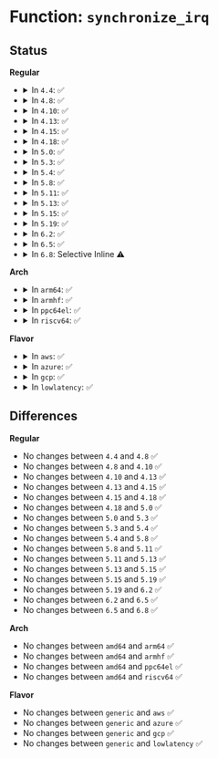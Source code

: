 # Function: <code>synchronize_irq</code>

## Status
<b>Regular</b>
<ul>
<li>
<details>
<summary>In <code>4.4</code>: ✅</summary>

```c
void synchronize_irq(unsigned int irq);
```

**Collision:** Unique Global

**Inline:** No

**Transformation:** False

**Instances:**

```
In kernel/irq/manage.c (ffffffff810dab80)
Location: kernel/irq/manage.c:104
Inline: False
Direct callers:
  - kernel/irq/manage.c:disable_irq
  - kernel/irq/manage.c:__free_irq
  - kernel/irq/irqdomain.c:irq_domain_disassociate
  - kernel/irq/irqdomain.c:irq_domain_free_irqs
  - kernel/irq/pm.c:suspend_device_irqs
  - drivers/pci/pcie/pme.c:pcie_pme_suspend
  - drivers/virtio/virtio_pci_common.c:vp_synchronize_vectors
  - drivers/virtio/virtio_pci_common.c:vp_synchronize_vectors
  - drivers/tty/serial/serial_core.c:uart_shutdown
  - drivers/usb/core/hcd-pci.c:suspend_common
  - drivers/usb/dwc2/hcd.c:_dwc2_hcd_stop
  - drivers/usb/host/ehci-hcd.c:ehci_halt
  - drivers/usb/host/ehci-hcd.c:ehci_suspend
  - drivers/usb/host/uhci-hcd.c:uhci_stop
  - drivers/usb/host/uhci-hcd.c:uhci_pci_suspend
  - drivers/usb/host/xhci.c:xhci_suspend
  - drivers/input/serio/i8042.c:i8042_stop
  - drivers/input/serio/i8042.c:i8042_stop
```
**Symbols:**

```
ffffffff810dab80-ffffffff810dac2c: synchronize_irq (STB_GLOBAL)
```
</details>
</li>
<li>
<details>
<summary>In <code>4.8</code>: ✅</summary>

```c
void synchronize_irq(unsigned int irq);
```

**Collision:** Unique Global

**Inline:** No

**Transformation:** False

**Instances:**

```
In kernel/irq/manage.c (ffffffff810e0190)
Location: kernel/irq/manage.c:104
Inline: False
Direct callers:
  - kernel/irq/manage.c:__free_irq
  - kernel/irq/manage.c:disable_irq
  - kernel/irq/irqdomain.c:irq_domain_free_irqs
  - kernel/irq/irqdomain.c:irq_domain_disassociate
  - kernel/irq/pm.c:suspend_device_irqs
  - drivers/pci/pcie/pme.c:pcie_pme_suspend
  - drivers/virtio/virtio_pci_common.c:vp_synchronize_vectors
  - drivers/virtio/virtio_pci_common.c:vp_synchronize_vectors
  - drivers/tty/serial/serial_core.c:uart_shutdown
  - drivers/tty/serial/8250/8250_port.c:serial8250_do_shutdown
  - drivers/usb/core/hcd-pci.c:suspend_common
  - drivers/usb/dwc2/hcd.c:_dwc2_hcd_stop
  - drivers/usb/host/ehci-hcd.c:ehci_suspend
  - drivers/usb/host/ehci-hcd.c:ehci_halt
  - drivers/usb/host/uhci-hcd.c:uhci_pci_suspend
  - drivers/usb/host/uhci-hcd.c:uhci_stop
  - drivers/usb/host/xhci.c:xhci_suspend
  - drivers/input/serio/i8042.c:i8042_stop
  - drivers/input/serio/i8042.c:i8042_stop
```
**Symbols:**

```
ffffffff810e0190-ffffffff810e023c: synchronize_irq (STB_GLOBAL)
```
</details>
</li>
<li>
<details>
<summary>In <code>4.10</code>: ✅</summary>

```c
void synchronize_irq(unsigned int irq);
```

**Collision:** Unique Global

**Inline:** No

**Transformation:** False

**Instances:**

```
In kernel/irq/manage.c (ffffffff810e6ae0)
Location: kernel/irq/manage.c:104
Inline: False
Direct callers:
  - kernel/irq/manage.c:__free_irq
  - kernel/irq/manage.c:disable_irq
  - kernel/irq/irqdomain.c:irq_domain_free_irqs
  - kernel/irq/irqdomain.c:irq_domain_disassociate
  - kernel/irq/pm.c:suspend_device_irqs
  - drivers/pci/pcie/pme.c:pcie_pme_suspend
  - drivers/virtio/virtio_pci_common.c:vp_synchronize_vectors
  - drivers/virtio/virtio_pci_common.c:vp_synchronize_vectors
  - drivers/tty/serial/serial_core.c:uart_port_shutdown
  - drivers/tty/serial/8250/8250_port.c:serial8250_do_shutdown
  - drivers/usb/core/hcd-pci.c:suspend_common
  - drivers/usb/dwc2/hcd.c:_dwc2_hcd_stop
  - drivers/usb/host/ehci-hcd.c:ehci_suspend
  - drivers/usb/host/ehci-hcd.c:ehci_halt
  - drivers/usb/host/uhci-hcd.c:uhci_pci_suspend
  - drivers/usb/host/uhci-hcd.c:uhci_stop
  - drivers/usb/host/xhci.c:xhci_suspend
  - drivers/input/serio/i8042.c:i8042_stop
  - drivers/input/serio/i8042.c:i8042_stop
```
**Symbols:**

```
ffffffff810e6ae0-ffffffff810e6b82: synchronize_irq (STB_GLOBAL)
```
</details>
</li>
<li>
<details>
<summary>In <code>4.13</code>: ✅</summary>

```c
void synchronize_irq(unsigned int irq);
```

**Collision:** Unique Global

**Inline:** No

**Transformation:** False

**Instances:**

```
In kernel/irq/manage.c (ffffffff810e61e0)
Location: kernel/irq/manage.c:106
Inline: False
Direct callers:
  - kernel/irq/manage.c:__free_irq
  - kernel/irq/manage.c:disable_irq
  - kernel/irq/irqdomain.c:irq_domain_free_irqs
  - kernel/irq/irqdomain.c:irq_domain_disassociate
  - kernel/irq/pm.c:suspend_device_irqs
  - drivers/pci/pcie/pme.c:pcie_pme_suspend
  - drivers/virtio/virtio_pci_common.c:vp_synchronize_vectors
  - drivers/virtio/virtio_pci_common.c:vp_synchronize_vectors
  - drivers/tty/serial/serial_core.c:uart_port_shutdown
  - drivers/tty/serial/8250/8250_port.c:serial8250_do_shutdown
  - drivers/usb/core/hcd-pci.c:suspend_common
  - drivers/usb/dwc2/hcd.c:_dwc2_hcd_stop
  - drivers/usb/host/ehci-hcd.c:ehci_suspend
  - drivers/usb/host/ehci-hcd.c:ehci_halt
  - drivers/usb/host/uhci-hcd.c:uhci_pci_suspend
  - drivers/usb/host/uhci-hcd.c:uhci_stop
  - drivers/usb/host/xhci.c:xhci_suspend
  - drivers/input/serio/i8042.c:i8042_stop
  - drivers/input/serio/i8042.c:i8042_stop
```
**Symbols:**

```
ffffffff810e61e0-ffffffff810e6282: synchronize_irq (STB_GLOBAL)
```
</details>
</li>
<li>
<details>
<summary>In <code>4.15</code>: ✅</summary>

```c
void synchronize_irq(unsigned int irq);
```

**Collision:** Unique Global

**Inline:** No

**Transformation:** False

**Instances:**

```
In kernel/irq/manage.c (ffffffff810ee480)
Location: kernel/irq/manage.c:106
Inline: False
Direct callers:
  - kernel/irq/manage.c:__free_irq
  - kernel/irq/manage.c:disable_irq
  - kernel/irq/irqdomain.c:irq_domain_free_irqs
  - kernel/irq/irqdomain.c:irq_domain_disassociate
  - kernel/irq/pm.c:suspend_device_irqs
  - drivers/pci/pcie/pme.c:pcie_pme_suspend
  - drivers/virtio/virtio_pci_common.c:vp_synchronize_vectors
  - drivers/virtio/virtio_pci_common.c:vp_synchronize_vectors
  - drivers/tty/serial/serial_core.c:uart_port_shutdown
  - drivers/tty/serial/8250/8250_port.c:serial8250_do_shutdown
  - drivers/usb/core/hcd-pci.c:suspend_common
  - drivers/usb/dwc2/hcd.c:_dwc2_hcd_stop
  - drivers/usb/host/ehci-hcd.c:ehci_suspend
  - drivers/usb/host/ehci-hcd.c:ehci_halt
  - drivers/usb/host/uhci-hcd.c:uhci_pci_suspend
  - drivers/usb/host/uhci-hcd.c:uhci_stop
  - drivers/usb/host/xhci.c:xhci_suspend
  - drivers/input/serio/i8042.c:i8042_stop
  - drivers/input/serio/i8042.c:i8042_stop
```
**Symbols:**

```
ffffffff810ee480-ffffffff810ee522: synchronize_irq (STB_GLOBAL)
```
</details>
</li>
<li>
<details>
<summary>In <code>4.18</code>: ✅</summary>

```c
void synchronize_irq(unsigned int irq);
```

**Collision:** Unique Global

**Inline:** No

**Transformation:** False

**Instances:**

```
In kernel/irq/manage.c (ffffffff810f6870)
Location: kernel/irq/manage.c:106
Inline: False
Direct callers:
  - kernel/irq/manage.c:__free_irq
  - kernel/irq/manage.c:disable_irq
  - kernel/irq/irqdomain.c:irq_domain_free_irqs
  - kernel/irq/irqdomain.c:irq_domain_disassociate
  - kernel/irq/pm.c:suspend_device_irqs
  - drivers/pci/pcie/pme.c:pcie_pme_suspend
  - drivers/virtio/virtio_pci_common.c:vp_synchronize_vectors
  - drivers/virtio/virtio_pci_common.c:vp_synchronize_vectors
  - drivers/tty/serial/serial_core.c:uart_port_shutdown
  - drivers/tty/serial/8250/8250_port.c:serial8250_do_shutdown
  - drivers/usb/core/hcd-pci.c:suspend_common
  - drivers/usb/dwc2/hcd.c:_dwc2_hcd_stop
  - drivers/usb/host/ehci-hcd.c:ehci_suspend
  - drivers/usb/host/ehci-hcd.c:ehci_halt
  - drivers/usb/host/uhci-hcd.c:uhci_pci_suspend
  - drivers/usb/host/uhci-hcd.c:uhci_stop
  - drivers/usb/host/xhci.c:xhci_suspend
  - drivers/input/serio/i8042.c:i8042_stop
  - drivers/input/serio/i8042.c:i8042_stop
```
**Symbols:**

```
ffffffff810f6870-ffffffff810f6912: synchronize_irq (STB_GLOBAL)
```
</details>
</li>
<li>
<details>
<summary>In <code>5.0</code>: ✅</summary>

```c
void synchronize_irq(unsigned int irq);
```

**Collision:** Unique Global

**Inline:** No

**Transformation:** False

**Instances:**

```
In kernel/irq/manage.c (ffffffff81101fe0)
Location: kernel/irq/manage.c:106
Inline: False
Direct callers:
  - kernel/irq/manage.c:disable_irq
  - kernel/irq/irqdomain.c:irq_domain_free_irqs
  - kernel/irq/irqdomain.c:irq_domain_disassociate
  - kernel/irq/pm.c:suspend_device_irqs
  - drivers/pci/pcie/pme.c:pcie_pme_suspend
  - drivers/virtio/virtio_pci_common.c:vp_synchronize_vectors
  - drivers/virtio/virtio_pci_common.c:vp_synchronize_vectors
  - drivers/tty/serial/serial_core.c:uart_port_shutdown
  - drivers/tty/serial/8250/8250_port.c:serial8250_do_shutdown
  - drivers/usb/core/hcd-pci.c:suspend_common
  - drivers/usb/dwc2/hcd.c:_dwc2_hcd_stop
  - drivers/usb/host/ehci-hcd.c:ehci_suspend
  - drivers/usb/host/ehci-hcd.c:ehci_halt
  - drivers/usb/host/uhci-hcd.c:uhci_pci_suspend
  - drivers/usb/host/uhci-hcd.c:uhci_stop
  - drivers/usb/host/xhci.c:xhci_suspend
  - drivers/input/serio/i8042.c:i8042_stop
  - drivers/input/serio/i8042.c:i8042_stop
```
**Symbols:**

```
ffffffff81101fe0-ffffffff81102082: synchronize_irq (STB_GLOBAL)
```
</details>
</li>
<li>
<details>
<summary>In <code>5.3</code>: ✅</summary>

```c
void synchronize_irq(unsigned int irq);
```

**Collision:** Unique Global

**Inline:** No

**Transformation:** False

**Instances:**

```
In kernel/irq/manage.c (ffffffff8110a7a0)
Location: kernel/irq/manage.c:132
Inline: False
Direct callers:
  - kernel/irq/manage.c:disable_irq
  - kernel/irq/irqdomain.c:irq_domain_free_irqs
  - kernel/irq/irqdomain.c:irq_domain_disassociate
  - kernel/irq/pm.c:suspend_device_irqs
  - drivers/pci/pcie/pme.c:pcie_pme_suspend
  - drivers/virtio/virtio_pci_common.c:vp_synchronize_vectors
  - drivers/virtio/virtio_pci_common.c:vp_synchronize_vectors
  - drivers/tty/serial/serial_core.c:uart_port_shutdown
  - drivers/tty/serial/8250/8250_port.c:serial8250_do_shutdown
  - drivers/usb/core/hcd-pci.c:suspend_common
  - drivers/usb/dwc2/hcd.c:_dwc2_hcd_stop
  - drivers/usb/host/ehci-hcd.c:ehci_suspend
  - drivers/usb/host/ehci-hcd.c:ehci_halt
  - drivers/usb/host/uhci-hcd.c:uhci_pci_suspend
  - drivers/usb/host/uhci-hcd.c:uhci_stop
  - drivers/usb/host/xhci.c:xhci_suspend
  - drivers/input/serio/i8042.c:i8042_stop
  - drivers/input/serio/i8042.c:i8042_stop
```
**Symbols:**

```
ffffffff8110a7a0-ffffffff8110a847: synchronize_irq (STB_GLOBAL)
```
</details>
</li>
<li>
<details>
<summary>In <code>5.4</code>: ✅</summary>

```c
void synchronize_irq(unsigned int irq);
```

**Collision:** Unique Global

**Inline:** No

**Transformation:** False

**Instances:**

```
In kernel/irq/manage.c (ffffffff81116b70)
Location: kernel/irq/manage.c:132
Inline: False
Direct callers:
  - kernel/irq/manage.c:disable_irq
  - kernel/irq/irqdomain.c:irq_domain_free_irqs
  - kernel/irq/irqdomain.c:irq_domain_disassociate
  - kernel/irq/pm.c:suspend_device_irqs
  - drivers/pci/pcie/pme.c:pcie_pme_suspend
  - drivers/virtio/virtio_pci_common.c:vp_synchronize_vectors
  - drivers/virtio/virtio_pci_common.c:vp_synchronize_vectors
  - drivers/tty/serial/serial_core.c:uart_port_shutdown
  - drivers/tty/serial/8250/8250_port.c:serial8250_do_shutdown
  - drivers/usb/core/hcd-pci.c:suspend_common
  - drivers/usb/dwc2/hcd.c:_dwc2_hcd_stop
  - drivers/usb/host/ehci-hcd.c:ehci_suspend
  - drivers/usb/host/ehci-hcd.c:ehci_halt
  - drivers/usb/host/uhci-hcd.c:uhci_pci_suspend
  - drivers/usb/host/uhci-hcd.c:uhci_stop
  - drivers/usb/host/xhci.c:xhci_suspend
  - drivers/input/serio/i8042.c:i8042_stop
  - drivers/input/serio/i8042.c:i8042_stop
```
**Symbols:**

```
ffffffff81116b70-ffffffff81116c17: synchronize_irq (STB_GLOBAL)
```
</details>
</li>
<li>
<details>
<summary>In <code>5.8</code>: ✅</summary>

```c
void synchronize_irq(unsigned int irq);
```

**Collision:** Unique Global

**Inline:** No

**Transformation:** False

**Instances:**

```
In kernel/irq/manage.c (ffffffff811254b0)
Location: kernel/irq/manage.c:133
Inline: False
Direct callers:
  - kernel/irq/manage.c:disable_irq
  - kernel/irq/irqdomain.c:irq_domain_remove_irq
  - kernel/irq/irqdomain.c:irq_domain_disassociate
  - kernel/irq/pm.c:suspend_device_irqs
  - drivers/pci/pcie/pme.c:pcie_pme_suspend
  - drivers/virtio/virtio_pci_common.c:vp_synchronize_vectors
  - drivers/virtio/virtio_pci_common.c:vp_synchronize_vectors
  - drivers/tty/serial/serial_core.c:uart_port_shutdown
  - drivers/tty/serial/8250/8250_port.c:serial8250_do_shutdown
  - drivers/usb/core/hcd-pci.c:suspend_common
  - drivers/usb/dwc2/platform.c:dwc2_driver_shutdown
  - drivers/usb/dwc2/hcd.c:_dwc2_hcd_stop
  - drivers/usb/host/ehci-hcd.c:ehci_suspend
  - drivers/usb/host/ehci-hcd.c:ehci_halt
  - drivers/usb/host/uhci-hcd.c:uhci_pci_suspend
  - drivers/usb/host/uhci-hcd.c:uhci_stop
  - drivers/usb/host/xhci.c:xhci_suspend
  - drivers/input/serio/i8042.c:i8042_stop
  - drivers/input/serio/i8042.c:i8042_stop
```
**Symbols:**

```
ffffffff811254b0-ffffffff81125557: synchronize_irq (STB_GLOBAL)
```
</details>
</li>
<li>
<details>
<summary>In <code>5.11</code>: ✅</summary>

```c
void synchronize_irq(unsigned int irq);
```

**Collision:** Unique Global

**Inline:** No

**Transformation:** False

**Instances:**

```
In kernel/irq/manage.c (ffffffff81121310)
Location: kernel/irq/manage.c:133
Inline: False
Direct callers:
  - kernel/irq/manage.c:disable_irq
  - kernel/irq/irqdomain.c:irq_domain_remove_irq
  - kernel/irq/irqdomain.c:irq_domain_disassociate
  - kernel/irq/pm.c:suspend_device_irqs
  - drivers/pci/pcie/pme.c:pcie_pme_suspend
  - drivers/virtio/virtio_pci_common.c:vp_synchronize_vectors
  - drivers/virtio/virtio_pci_common.c:vp_synchronize_vectors
  - drivers/tty/serial/serial_core.c:uart_port_shutdown
  - drivers/tty/serial/8250/8250_port.c:serial8250_do_shutdown
  - drivers/usb/core/hcd-pci.c:suspend_common
  - drivers/usb/dwc2/platform.c:dwc2_driver_shutdown
  - drivers/usb/dwc2/hcd.c:_dwc2_hcd_stop
  - drivers/usb/host/ehci-hcd.c:ehci_suspend
  - drivers/usb/host/ehci-hcd.c:ehci_halt
  - drivers/usb/host/uhci-hcd.c:uhci_pci_suspend
  - drivers/usb/host/uhci-hcd.c:uhci_stop
  - drivers/usb/host/xhci.c:xhci_suspend
  - drivers/input/serio/i8042.c:i8042_stop
  - drivers/input/serio/i8042.c:i8042_stop
```
**Symbols:**

```
ffffffff81121310-ffffffff811213b7: synchronize_irq (STB_GLOBAL)
```
</details>
</li>
<li>
<details>
<summary>In <code>5.13</code>: ✅</summary>

```c
void synchronize_irq(unsigned int irq);
```

**Collision:** Unique Global

**Inline:** No

**Transformation:** False

**Instances:**

```
In kernel/irq/manage.c (ffffffff811215f0)
Location: kernel/irq/manage.c:133
Inline: False
Direct callers:
  - kernel/irq/manage.c:disable_irq
  - kernel/irq/irqdomain.c:irq_domain_free_irqs
  - kernel/irq/irqdomain.c:irq_dispose_mapping
  - kernel/irq/pm.c:suspend_device_irqs
  - drivers/pci/pcie/pme.c:pcie_pme_suspend
  - drivers/virtio/virtio_pci_common.c:vp_synchronize_vectors
  - drivers/virtio/virtio_pci_common.c:vp_synchronize_vectors
  - drivers/tty/serial/serial_core.c:uart_port_shutdown
  - drivers/tty/serial/8250/8250_port.c:serial8250_do_shutdown
  - drivers/usb/core/hcd-pci.c:suspend_common
  - drivers/usb/dwc2/platform.c:dwc2_driver_shutdown
  - drivers/usb/dwc2/hcd.c:_dwc2_hcd_stop
  - drivers/usb/host/ehci-hcd.c:ehci_suspend
  - drivers/usb/host/ehci-hcd.c:ehci_halt
  - drivers/usb/host/uhci-hcd.c:uhci_pci_suspend
  - drivers/usb/host/uhci-hcd.c:uhci_stop
  - drivers/usb/host/xhci.c:xhci_suspend
  - drivers/input/serio/i8042.c:i8042_stop
  - drivers/input/serio/i8042.c:i8042_stop
```
**Symbols:**

```
ffffffff811215f0-ffffffff81121697: synchronize_irq (STB_GLOBAL)
```
</details>
</li>
<li>
<details>
<summary>In <code>5.15</code>: ✅</summary>

```c
void synchronize_irq(unsigned int irq);
```

**Collision:** Unique Global

**Inline:** No

**Transformation:** False

**Instances:**

```
In kernel/irq/manage.c (ffffffff81141b90)
Location: kernel/irq/manage.c:126
Inline: False
Direct callers:
  - kernel/irq/manage.c:disable_irq
  - kernel/irq/irqdomain.c:irq_domain_free_irqs
  - kernel/irq/irqdomain.c:irq_dispose_mapping
  - kernel/irq/pm.c:suspend_device_irqs
  - drivers/pci/pcie/pme.c:pcie_pme_suspend
  - drivers/virtio/virtio_pci_common.c:vp_synchronize_vectors
  - drivers/virtio/virtio_pci_common.c:vp_synchronize_vectors
  - drivers/tty/serial/serial_core.c:uart_port_shutdown
  - drivers/tty/serial/8250/8250_port.c:serial8250_do_shutdown
  - drivers/usb/core/hcd-pci.c:suspend_common
  - drivers/usb/dwc2/platform.c:dwc2_driver_shutdown
  - drivers/usb/dwc2/hcd.c:_dwc2_hcd_stop
  - drivers/usb/host/ehci-hcd.c:ehci_suspend
  - drivers/usb/host/ehci-hcd.c:ehci_halt
  - drivers/usb/host/uhci-hcd.c:uhci_pci_suspend
  - drivers/usb/host/uhci-hcd.c:uhci_stop
  - drivers/usb/host/xhci.c:xhci_suspend
  - drivers/input/serio/i8042.c:i8042_stop
  - drivers/input/serio/i8042.c:i8042_stop
```
**Symbols:**

```
ffffffff81141b90-ffffffff81141c37: synchronize_irq (STB_GLOBAL)
```
</details>
</li>
<li>
<details>
<summary>In <code>5.19</code>: ✅</summary>

```c
void synchronize_irq(unsigned int irq);
```

**Collision:** Unique Global

**Inline:** No

**Transformation:** False

**Instances:**

```
In kernel/irq/manage.c (ffffffff81165660)
Location: kernel/irq/manage.c:126
Inline: False
Direct callers:
  - kernel/irq/manage.c:disable_irq
  - kernel/irq/irqdomain.c:irq_domain_free_irqs
  - kernel/irq/irqdomain.c:irq_dispose_mapping
  - kernel/irq/pm.c:suspend_device_irqs
  - drivers/pci/pcie/pme.c:pcie_pme_suspend
  - drivers/virtio/virtio_mmio.c:vm_synchronize_cbs
  - drivers/virtio/virtio_pci_common.c:vp_synchronize_vectors
  - drivers/virtio/virtio_pci_common.c:vp_synchronize_vectors
  - drivers/tty/serial/serial_core.c:uart_port_shutdown
  - drivers/tty/serial/8250/8250_port.c:serial8250_do_shutdown
  - drivers/net/phy/phy_device.c:mdio_bus_phy_resume
  - drivers/net/phy/phy_device.c:mdio_bus_phy_suspend
  - drivers/usb/core/hcd-pci.c:suspend_common
  - drivers/usb/dwc2/platform.c:dwc2_driver_shutdown
  - drivers/usb/dwc2/hcd.c:_dwc2_hcd_stop
  - drivers/usb/host/ehci-hcd.c:ehci_suspend
  - drivers/usb/host/ehci-hcd.c:ehci_halt
  - drivers/usb/host/ohci-hcd.c:ohci_suspend
  - drivers/usb/host/uhci-hcd.c:uhci_pci_suspend
  - drivers/usb/host/uhci-hcd.c:uhci_stop
  - drivers/usb/host/xhci.c:xhci_suspend
  - drivers/input/serio/i8042.c:i8042_stop
  - drivers/input/serio/i8042.c:i8042_stop
```
**Symbols:**

```
ffffffff81165660-ffffffff81165742: synchronize_irq (STB_GLOBAL)
```
</details>
</li>
<li>
<details>
<summary>In <code>6.2</code>: ✅</summary>

```c
void synchronize_irq(unsigned int irq);
```

**Collision:** Unique Global

**Inline:** No

**Transformation:** False

**Instances:**

```
In kernel/irq/manage.c (ffffffff81199590)
Location: kernel/irq/manage.c:126
Inline: False
Direct callers:
  - kernel/irq/manage.c:disable_irq
  - kernel/irq/irqdomain.c:irq_domain_free_irqs
  - kernel/irq/irqdomain.c:irq_dispose_mapping
  - kernel/irq/pm.c:suspend_device_irqs
  - drivers/pci/pcie/pme.c:pcie_pme_suspend
  - drivers/virtio/virtio_mmio.c:vm_synchronize_cbs
  - drivers/virtio/virtio_pci_modern.c:vp_modern_disable_vq_and_reset
  - drivers/virtio/virtio_pci_common.c:vp_synchronize_vectors
  - drivers/virtio/virtio_pci_common.c:vp_synchronize_vectors
  - drivers/tty/serial/serial_core.c:uart_port_shutdown
  - drivers/tty/serial/8250/8250_port.c:serial8250_do_shutdown
  - drivers/net/phy/phy_device.c:mdio_bus_phy_resume
  - drivers/net/phy/phy_device.c:mdio_bus_phy_suspend
  - drivers/usb/core/hcd-pci.c:suspend_common
  - drivers/usb/dwc2/platform.c:dwc2_driver_shutdown
  - drivers/usb/dwc2/hcd.c:_dwc2_hcd_stop
  - drivers/usb/host/ehci-hcd.c:ehci_suspend
  - drivers/usb/host/ehci-hcd.c:ehci_halt
  - drivers/usb/host/ohci-hcd.c:ohci_suspend
  - drivers/usb/host/uhci-hcd.c:uhci_pci_suspend
  - drivers/usb/host/uhci-hcd.c:uhci_stop
  - drivers/usb/host/xhci.c:xhci_suspend
  - drivers/input/serio/i8042.c:i8042_stop
  - drivers/input/serio/i8042.c:i8042_stop
```
**Symbols:**

```
ffffffff81199590-ffffffff81199672: synchronize_irq (STB_GLOBAL)
```
</details>
</li>
<li>
<details>
<summary>In <code>6.5</code>: ✅</summary>

```c
void synchronize_irq(unsigned int irq);
```

**Collision:** Unique Global

**Inline:** No

**Transformation:** False

**Instances:**

```
In kernel/irq/manage.c (ffffffff811ab270)
Location: kernel/irq/manage.c:126
Inline: False
Direct callers:
  - kernel/irq/manage.c:disable_irq
  - kernel/irq/irqdomain.c:irq_domain_free_irqs
  - kernel/irq/irqdomain.c:irq_dispose_mapping
  - kernel/irq/pm.c:suspend_device_irqs
  - drivers/pci/pcie/pme.c:pcie_pme_suspend
  - drivers/virtio/virtio_mmio.c:vm_synchronize_cbs
  - drivers/virtio/virtio_pci_modern.c:vp_modern_disable_vq_and_reset
  - drivers/virtio/virtio_pci_common.c:vp_synchronize_vectors
  - drivers/virtio/virtio_pci_common.c:vp_synchronize_vectors
  - drivers/tty/serial/serial_core.c:uart_port_shutdown
  - drivers/tty/serial/8250/8250_port.c:serial8250_do_shutdown
  - drivers/net/phy/phy_device.c:mdio_bus_phy_resume
  - drivers/net/phy/phy_device.c:mdio_bus_phy_suspend
  - drivers/usb/core/hcd-pci.c:suspend_common
  - drivers/usb/dwc2/platform.c:dwc2_driver_shutdown
  - drivers/usb/dwc2/hcd.c:_dwc2_hcd_stop
  - drivers/usb/host/ehci-hcd.c:ehci_suspend
  - drivers/usb/host/ehci-hcd.c:ehci_halt
  - drivers/usb/host/ohci-hcd.c:ohci_suspend
  - drivers/usb/host/uhci-hcd.c:uhci_pci_suspend
  - drivers/usb/host/uhci-hcd.c:uhci_stop
  - drivers/input/serio/i8042.c:i8042_stop
  - drivers/input/serio/i8042.c:i8042_stop
```
**Symbols:**

```
ffffffff811ab270-ffffffff811ab352: synchronize_irq (STB_GLOBAL)
```
</details>
</li>
<li>
<details>
<summary>In <code>6.8</code>: Selective Inline ⚠️</summary>

```c
void synchronize_irq(unsigned int irq);
```

**Collision:** Unique Global

**Inline:** Selective

**Transformation:** False

**Instances:**

```
In kernel/irq/manage.c (ffffffff811bb32a)
Location: kernel/irq/manage.c:136
Inline: True
Inline callers:
  - kernel/irq/manage.c:disable_irq
Direct callers:
  - kernel/irq/irqdomain.c:irq_domain_free_irqs
  - kernel/irq/irqdomain.c:irq_dispose_mapping
  - kernel/irq/pm.c:suspend_device_irqs
  - drivers/pci/pcie/pme.c:pcie_pme_suspend
  - drivers/virtio/virtio_mmio.c:vm_synchronize_cbs
  - drivers/virtio/virtio_pci_modern.c:vp_modern_disable_vq_and_reset
  - drivers/virtio/virtio_pci_common.c:vp_synchronize_vectors
  - drivers/virtio/virtio_pci_common.c:vp_synchronize_vectors
  - drivers/tty/serial/serial_core.c:uart_port_shutdown
  - drivers/tty/serial/8250/8250_port.c:serial8250_do_shutdown
  - drivers/net/phy/phy_device.c:mdio_bus_phy_resume
  - drivers/net/phy/phy_device.c:mdio_bus_phy_suspend
  - drivers/usb/core/hcd-pci.c:suspend_common
  - drivers/usb/dwc2/platform.c:dwc2_driver_shutdown
  - drivers/usb/dwc2/hcd.c:_dwc2_hcd_stop
  - drivers/usb/host/ehci-hcd.c:ehci_suspend
  - drivers/usb/host/ehci-hcd.c:ehci_halt
  - drivers/usb/host/ohci-hcd.c:ohci_suspend
  - drivers/usb/host/uhci-hcd.c:uhci_pci_suspend
  - drivers/usb/host/uhci-hcd.c:uhci_stop
  - drivers/input/serio/i8042.c:i8042_stop
  - drivers/input/serio/i8042.c:i8042_stop
```
**Symbols:**

```
ffffffff811bafa0-ffffffff811bafc5: synchronize_irq (STB_GLOBAL)
```
</details>
</li>
</ul>
<b>Arch</b>
<ul>
<li>
<details>
<summary>In <code>arm64</code>: ✅</summary>

```c
void synchronize_irq(unsigned int irq);
```

**Collision:** Unique Global

**Inline:** No

**Transformation:** False

**Instances:**

```
In kernel/irq/manage.c (ffff8000101796a8)
Location: kernel/irq/manage.c:132
Inline: False
Direct callers:
  - kernel/irq/manage.c:disable_irq
  - kernel/irq/irqdomain.c:irq_domain_free_irqs
  - kernel/irq/irqdomain.c:irq_domain_disassociate
  - kernel/irq/pm.c:suspend_device_irqs
  - drivers/pci/pcie/pme.c:pcie_pme_suspend
  - drivers/virtio/virtio_pci_common.c:vp_synchronize_vectors
  - drivers/virtio/virtio_pci_common.c:vp_synchronize_vectors
  - drivers/tty/serial/serial_core.c:uart_port_shutdown
  - drivers/tty/serial/8250/8250_port.c:serial8250_do_shutdown
  - drivers/usb/core/hcd-pci.c:suspend_common
  - drivers/usb/dwc2/hcd.c:_dwc2_hcd_stop
  - drivers/usb/host/ehci-hcd.c:ehci_suspend
  - drivers/usb/host/ehci-hcd.c:ehci_halt
  - drivers/usb/host/uhci-hcd.c:uhci_pci_suspend
  - drivers/usb/host/uhci-hcd.c:uhci_stop
  - drivers/usb/host/xhci.c:xhci_suspend
```
**Symbols:**

```
ffff8000101796a8-ffff800010179764: synchronize_irq (STB_GLOBAL)
```
</details>
</li>
<li>
<details>
<summary>In <code>armhf</code>: ✅</summary>

```c
void synchronize_irq(unsigned int irq);
```

**Collision:** Unique Global

**Inline:** No

**Transformation:** False

**Instances:**

```
In kernel/irq/manage.c (c03ca38c)
Location: kernel/irq/manage.c:132
Inline: False
Direct callers:
  - kernel/irq/manage.c:disable_irq
  - kernel/irq/irqdomain.c:irq_domain_free_irqs
  - kernel/irq/irqdomain.c:irq_domain_disassociate
  - kernel/irq/pm.c:suspend_device_irqs
  - drivers/pci/pcie/pme.c:pcie_pme_suspend
  - drivers/virtio/virtio_pci_common.c:vp_synchronize_vectors
  - drivers/virtio/virtio_pci_common.c:vp_synchronize_vectors
  - drivers/tty/serial/serial_core.c:uart_port_shutdown
  - drivers/tty/serial/8250/8250_port.c:serial8250_do_shutdown
  - drivers/usb/core/hcd-pci.c:suspend_common
  - drivers/usb/dwc2/hcd.c:_dwc2_hcd_stop
  - drivers/usb/host/ehci-hcd.c:ehci_suspend
  - drivers/usb/host/ehci-hcd.c:ehci_halt
  - drivers/usb/host/uhci-hcd.c:uhci_pci_suspend
  - drivers/usb/host/uhci-hcd.c:uhci_stop
  - drivers/usb/host/xhci.c:xhci_suspend
```
**Symbols:**

```
c03ca38c-c03ca444: synchronize_irq (STB_GLOBAL)
```
</details>
</li>
<li>
<details>
<summary>In <code>ppc64el</code>: ✅</summary>

```c
void synchronize_irq(unsigned int irq);
```

**Collision:** Unique Global

**Inline:** No

**Transformation:** False

**Instances:**

```
In kernel/irq/manage.c (c0000000001d2c20)
Location: kernel/irq/manage.c:132
Inline: False
Direct callers:
  - kernel/irq/manage.c:disable_irq
  - kernel/irq/irqdomain.c:irq_domain_disassociate
  - kernel/irq/pm.c:suspend_device_irqs
  - drivers/virtio/virtio_pci_common.c:vp_synchronize_vectors
  - drivers/virtio/virtio_pci_common.c:vp_synchronize_vectors
  - drivers/tty/hvc/hvsi.c:hvsi_close
  - drivers/tty/serial/serial_core.c:uart_port_shutdown
  - drivers/tty/serial/8250/8250_port.c:serial8250_do_shutdown
  - drivers/usb/core/hcd-pci.c:suspend_common
  - drivers/usb/dwc2/hcd.c:_dwc2_hcd_stop
  - drivers/usb/host/ehci-hcd.c:ehci_suspend
  - drivers/usb/host/ehci-hcd.c:ehci_halt
  - drivers/usb/host/uhci-hcd.c:uhci_pci_suspend
  - drivers/usb/host/uhci-hcd.c:uhci_stop
  - drivers/usb/host/xhci.c:xhci_suspend
  - drivers/input/serio/i8042.c:i8042_stop
  - drivers/input/serio/i8042.c:i8042_stop
```
**Symbols:**

```
c0000000001d2c20-c0000000001d2d1c: synchronize_irq (STB_GLOBAL)
```
</details>
</li>
<li>
<details>
<summary>In <code>riscv64</code>: ✅</summary>

```c
void synchronize_irq(unsigned int irq);
```

**Collision:** Unique Global

**Inline:** No

**Transformation:** False

**Instances:**

```
In kernel/irq/manage.c (ffffffe000113542)
Location: kernel/irq/manage.c:132
Inline: False
Direct callers:
  - kernel/irq/manage.c:disable_irq
  - kernel/irq/irqdomain.c:irq_domain_free_irqs
  - kernel/irq/irqdomain.c:irq_domain_disassociate
  - drivers/pci/pcie/pme.c:pcie_pme_suspend
  - drivers/virtio/virtio_pci_common.c:vp_synchronize_vectors
  - drivers/virtio/virtio_pci_common.c:vp_synchronize_vectors
  - drivers/tty/serial/serial_core.c:uart_port_shutdown
  - drivers/tty/serial/8250/8250_port.c:serial8250_do_shutdown
  - drivers/usb/core/hcd-pci.c:hcd_pci_runtime_suspend
  - drivers/usb/dwc2/hcd.c:_dwc2_hcd_stop
  - drivers/usb/host/ehci-hcd.c:ehci_suspend
  - drivers/usb/host/ehci-hcd.c:ehci_halt
  - drivers/usb/host/uhci-hcd.c:uhci_pci_suspend
  - drivers/usb/host/uhci-hcd.c:uhci_stop
  - drivers/usb/host/xhci.c:xhci_suspend
```
**Symbols:**

```
ffffffe000113542-ffffffe0001135dc: synchronize_irq (STB_GLOBAL)
```
</details>
</li>
</ul>
<b>Flavor</b>
<ul>
<li>
<details>
<summary>In <code>aws</code>: ✅</summary>

```c
void synchronize_irq(unsigned int irq);
```

**Collision:** Unique Global

**Inline:** No

**Transformation:** False

**Instances:**

```
In kernel/irq/manage.c (ffffffff8110f150)
Location: kernel/irq/manage.c:132
Inline: False
Direct callers:
  - kernel/irq/manage.c:disable_irq
  - kernel/irq/irqdomain.c:irq_domain_free_irqs
  - kernel/irq/irqdomain.c:irq_domain_disassociate
  - kernel/irq/pm.c:suspend_device_irqs
  - drivers/pci/pcie/pme.c:pcie_pme_suspend
  - drivers/virtio/virtio_pci_common.c:vp_synchronize_vectors
  - drivers/virtio/virtio_pci_common.c:vp_synchronize_vectors
  - drivers/tty/serial/serial_core.c:uart_port_shutdown
  - drivers/tty/serial/8250/8250_port.c:serial8250_do_shutdown
  - drivers/usb/core/hcd-pci.c:suspend_common
  - drivers/usb/dwc2/hcd.c:_dwc2_hcd_stop
  - drivers/usb/host/ehci-hcd.c:ehci_suspend
  - drivers/usb/host/ehci-hcd.c:ehci_halt
  - drivers/usb/host/uhci-hcd.c:uhci_pci_suspend
  - drivers/usb/host/uhci-hcd.c:uhci_stop
  - drivers/usb/host/xhci.c:xhci_suspend
  - drivers/input/serio/i8042.c:i8042_stop
  - drivers/input/serio/i8042.c:i8042_stop
```
**Symbols:**

```
ffffffff8110f150-ffffffff8110f1f7: synchronize_irq (STB_GLOBAL)
```
</details>
</li>
<li>
<details>
<summary>In <code>azure</code>: ✅</summary>

```c
void synchronize_irq(unsigned int irq);
```

**Collision:** Unique Global

**Inline:** No

**Transformation:** False

**Instances:**

```
In kernel/irq/manage.c (ffffffff810ffe90)
Location: kernel/irq/manage.c:132
Inline: False
Direct callers:
  - kernel/irq/manage.c:disable_irq
  - kernel/irq/irqdomain.c:irq_domain_free_irqs
  - kernel/irq/irqdomain.c:irq_domain_disassociate
  - kernel/irq/pm.c:suspend_device_irqs
  - drivers/pci/pcie/pme.c:pcie_pme_suspend
  - drivers/virtio/virtio_pci_common.c:vp_synchronize_vectors
  - drivers/virtio/virtio_pci_common.c:vp_synchronize_vectors
  - drivers/tty/serial/serial_core.c:uart_port_shutdown
  - drivers/tty/serial/8250/8250_port.c:serial8250_do_shutdown
  - drivers/usb/core/hcd-pci.c:suspend_common
  - drivers/usb/host/xhci.c:xhci_suspend
  - drivers/input/serio/i8042.c:i8042_stop
  - drivers/input/serio/i8042.c:i8042_stop
```
**Symbols:**

```
ffffffff810ffe90-ffffffff810fff37: synchronize_irq (STB_GLOBAL)
```
</details>
</li>
<li>
<details>
<summary>In <code>gcp</code>: ✅</summary>

```c
void synchronize_irq(unsigned int irq);
```

**Collision:** Unique Global

**Inline:** No

**Transformation:** False

**Instances:**

```
In kernel/irq/manage.c (ffffffff8110d040)
Location: kernel/irq/manage.c:132
Inline: False
Direct callers:
  - kernel/irq/manage.c:disable_irq
  - kernel/irq/irqdomain.c:irq_domain_free_irqs
  - kernel/irq/irqdomain.c:irq_domain_disassociate
  - kernel/irq/pm.c:suspend_device_irqs
  - drivers/pci/pcie/pme.c:pcie_pme_suspend
  - drivers/virtio/virtio_pci_common.c:vp_synchronize_vectors
  - drivers/virtio/virtio_pci_common.c:vp_synchronize_vectors
  - drivers/tty/serial/serial_core.c:uart_port_shutdown
  - drivers/tty/serial/8250/8250_port.c:serial8250_do_shutdown
  - drivers/usb/core/hcd-pci.c:suspend_common
  - drivers/usb/dwc2/hcd.c:_dwc2_hcd_stop
  - drivers/usb/host/ehci-hcd.c:ehci_suspend
  - drivers/usb/host/ehci-hcd.c:ehci_halt
  - drivers/usb/host/uhci-hcd.c:uhci_pci_suspend
  - drivers/usb/host/uhci-hcd.c:uhci_stop
  - drivers/usb/host/xhci.c:xhci_suspend
  - drivers/input/serio/i8042.c:i8042_stop
  - drivers/input/serio/i8042.c:i8042_stop
```
**Symbols:**

```
ffffffff8110d040-ffffffff8110d0e7: synchronize_irq (STB_GLOBAL)
```
</details>
</li>
<li>
<details>
<summary>In <code>lowlatency</code>: ✅</summary>

```c
void synchronize_irq(unsigned int irq);
```

**Collision:** Unique Global

**Inline:** No

**Transformation:** False

**Instances:**

```
In kernel/irq/manage.c (ffffffff811185a0)
Location: kernel/irq/manage.c:132
Inline: False
Direct callers:
  - kernel/irq/manage.c:disable_irq
  - kernel/irq/irqdomain.c:irq_domain_free_irqs
  - kernel/irq/irqdomain.c:irq_domain_disassociate
  - kernel/irq/pm.c:suspend_device_irqs
  - drivers/pci/pcie/pme.c:pcie_pme_suspend
  - drivers/virtio/virtio_pci_common.c:vp_synchronize_vectors
  - drivers/virtio/virtio_pci_common.c:vp_synchronize_vectors
  - drivers/tty/serial/serial_core.c:uart_port_shutdown
  - drivers/tty/serial/8250/8250_port.c:serial8250_do_shutdown
  - drivers/usb/core/hcd-pci.c:suspend_common
  - drivers/usb/dwc2/hcd.c:_dwc2_hcd_stop
  - drivers/usb/host/ehci-hcd.c:ehci_suspend
  - drivers/usb/host/ehci-hcd.c:ehci_halt
  - drivers/usb/host/uhci-hcd.c:uhci_pci_suspend
  - drivers/usb/host/uhci-hcd.c:uhci_stop
  - drivers/usb/host/xhci.c:xhci_suspend
  - drivers/input/serio/i8042.c:i8042_stop
  - drivers/input/serio/i8042.c:i8042_stop
```
**Symbols:**

```
ffffffff811185a0-ffffffff81118642: synchronize_irq (STB_GLOBAL)
```
</details>
</li>
</ul>

## Differences
<b>Regular</b>
<ul>
<li>
No changes between <code>4.4</code> and <code>4.8</code> ✅
</li>
<li>
No changes between <code>4.8</code> and <code>4.10</code> ✅
</li>
<li>
No changes between <code>4.10</code> and <code>4.13</code> ✅
</li>
<li>
No changes between <code>4.13</code> and <code>4.15</code> ✅
</li>
<li>
No changes between <code>4.15</code> and <code>4.18</code> ✅
</li>
<li>
No changes between <code>4.18</code> and <code>5.0</code> ✅
</li>
<li>
No changes between <code>5.0</code> and <code>5.3</code> ✅
</li>
<li>
No changes between <code>5.3</code> and <code>5.4</code> ✅
</li>
<li>
No changes between <code>5.4</code> and <code>5.8</code> ✅
</li>
<li>
No changes between <code>5.8</code> and <code>5.11</code> ✅
</li>
<li>
No changes between <code>5.11</code> and <code>5.13</code> ✅
</li>
<li>
No changes between <code>5.13</code> and <code>5.15</code> ✅
</li>
<li>
No changes between <code>5.15</code> and <code>5.19</code> ✅
</li>
<li>
No changes between <code>5.19</code> and <code>6.2</code> ✅
</li>
<li>
No changes between <code>6.2</code> and <code>6.5</code> ✅
</li>
<li>
No changes between <code>6.5</code> and <code>6.8</code> ✅
</li>
</ul>
<b>Arch</b>
<ul>
<li>
No changes between <code>amd64</code> and <code>arm64</code> ✅
</li>
<li>
No changes between <code>amd64</code> and <code>armhf</code> ✅
</li>
<li>
No changes between <code>amd64</code> and <code>ppc64el</code> ✅
</li>
<li>
No changes between <code>amd64</code> and <code>riscv64</code> ✅
</li>
</ul>
<b>Flavor</b>
<ul>
<li>
No changes between <code>generic</code> and <code>aws</code> ✅
</li>
<li>
No changes between <code>generic</code> and <code>azure</code> ✅
</li>
<li>
No changes between <code>generic</code> and <code>gcp</code> ✅
</li>
<li>
No changes between <code>generic</code> and <code>lowlatency</code> ✅
</li>
</ul>
